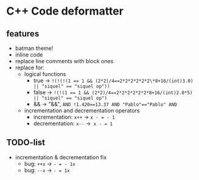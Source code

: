 # C++ Code deformatter

## features

- batman theme!
- inline code
- replace line comments with block ones
- replace for:
  - logical functions
    - true -> `!(!(!(1 == 1 && (2*2)/4==2*2*2*2*2*2\*8+16/(int)3.0) || "siquel" == "siquel op"))`
    - false -> `!(!(1 == 1 && (2*2)/4==2*2*2*2*2*2*8+16/(int)2.0*5) || "siquel" == "siquel op")`
    - && -> "&&", `AND !1.420==13.37 AND "Pablo"=="Pablo" AND`
  - incrementation and decrementation operators
    - incrementation: `x++` -> `x - = - 1`
    - decrementation: `x--` ->` x - = 1`

## TODO-list

- incrementation & decrementation fix
  - bug: `++x` -> `- = - 1x`
  - bug: `--x` -> `- = 1x`
